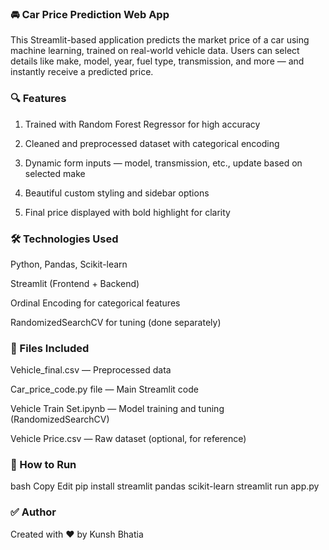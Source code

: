 ### 🚘 Car Price Prediction Web App
This Streamlit-based application predicts the market price of a car using machine learning, trained on real-world vehicle data. Users can select details like make, model, year, fuel type, transmission, and more — and instantly receive a predicted price.

### 🔍 Features
1) Trained with Random Forest Regressor for high accuracy

2) Cleaned and preprocessed dataset with categorical encoding

3) Dynamic form inputs — model, transmission, etc., update based on selected make

4) Beautiful custom styling and sidebar options

5) Final price displayed with bold highlight for clarity

### 🛠 Technologies Used
Python, Pandas, Scikit-learn

Streamlit (Frontend + Backend)

Ordinal Encoding for categorical features

RandomizedSearchCV for tuning (done separately)

### 📁 Files Included
Vehicle_final.csv — Preprocessed data

Car_price_code.py file — Main Streamlit code

Vehicle Train Set.ipynb — Model training and tuning (RandomizedSearchCV)

Vehicle Price.csv — Raw dataset (optional, for reference)

### 🚀 How to Run
bash
Copy
Edit
pip install streamlit pandas scikit-learn
streamlit run app.py

### ✅ Author
Created with ❤️ by Kunsh Bhatia


